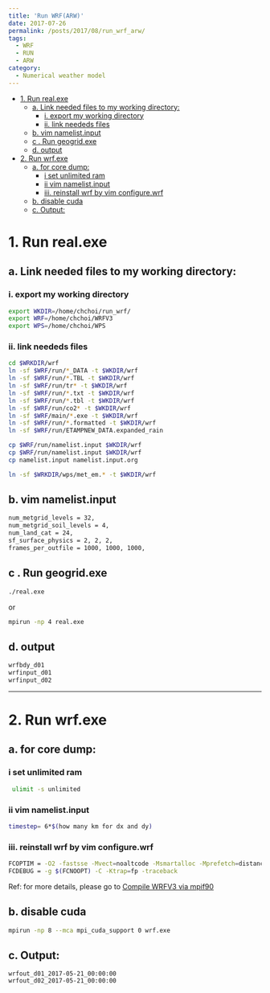 ```yaml
---
title: 'Run WRF(ARW)'
date: 2017-07-26
permalink: /posts/2017/08/run_wrf_arw/
tags:
  - WRF
  - RUN
  - ARW
category:
  - Numerical weather model
---
```


<!-- @import "[TOC]" {cmd="toc" depthFrom=1 depthTo=6 orderedList=false} -->

<!-- code_chunk_output -->

- [1.  Run real.exe](#1-run-realexe)
  - [a.  Link needed files to my working directory:](#a-link-needed-files-to-my-working-directory)
    - [i. export my working directory](#i-export-my-working-directory)
    - [ii. link neededs files](#ii-link-neededs-files)
  - [b. vim namelist.input](#b-vim-namelistinput)
  - [c . Run geogrid.exe](#c-run-geogridexe)
  - [d.  output](#d-output)
- [2.  Run wrf.exe](#2-run-wrfexe)
  - [a.  for core dump:](#a-for-core-dump)
    - [i set unlimited ram](#i-set-unlimited-ram)
    - [ii vim namelist.input](#ii-vim-namelistinput)
    - [iii. reinstall wrf by vim configure.wrf](#iii-reinstall-wrf-by-vim-configurewrf)
  - [b.  disable cuda](#b-disable-cuda)
  - [c.  Output:](#c-output)

<!-- /code_chunk_output -->




# 1.  Run real.exe

## a.  Link needed files to my working directory:
### i. export my working directory
```bash
export WKDIR=/home/chchoi/run_wrf/
export WRF=/home/chchoi/WRFV3
export WPS=/home/chchoi/WPS
```
### ii. link neededs files
```bash
cd $WRKDIR/wrf
ln -sf $WRF/run/*_DATA -t $WKDIR/wrf
ln -sf $WRF/run/*.TBL -t $WKDIR/wrf
ln -sf $WRF/run/tr* -t $WKDIR/wrf
ln -sf $WRF/run/*.txt -t $WKDIR/wrf
ln -sf $WRF/run/*.tbl -t $WKDIR/wrf
ln -sf $WRF/run/co2* -t $WKDIR/wrf
ln -sf $WRF/main/*.exe -t $WKDIR/wrf
ln -sf $WRF/run/*.formatted -t $WKDIR/wrf
ln -sf $WRF/run/ETAMPNEW_DATA.expanded_rain

cp $WRF/run/namelist.input $WKDIR/wrf
cp $WRF/run/namelist.input $WKDIR/wrf
cp namelist.input namelist.input.org

ln -sf $WRKDIR/wps/met_em.* -t $WKDIR/wrf
```




## b. vim namelist.input
```bash
num_metgrid_levels = 32, 
num_metgrid_soil_levels = 4, 
num_land_cat = 24, 
sf_surface_physics = 2, 2, 2,
frames_per_outfile = 1000, 1000, 1000,
```



## c . Run geogrid.exe
```bash
./real.exe
```
or
```bash
mpirun -np 4 real.exe
```



## d.  output
```bash
wrfbdy_d01
wrfinput_d01
wrfinput_d02
```


----


# 2.  Run wrf.exe




## a.  for core dump:

### i set unlimited ram
```bash
 ulimit -s unlimited
```
### ii vim namelist.input
```bash
timestep= 6*$(how many km for dx and dy)
```
### iii. reinstall wrf by vim configure.wrf
```bash
FCOPTIM = -O2 -fastsse -Mvect=noaltcode -Msmartalloc -Mprefetch=distance:8 -Mfprelaxed # -Minfo=all =Mneginfo=all
FCDEBUG = -g $(FCNOOPT) -C -Ktrap=fp -traceback
```

Ref: for more details, please go to  [Compile WRFV3 via mpif90](https://chchoiw.blogspot.com/2017/07/compile-wrfv3-via-mpif90.html)



## b.  disable cuda
```bash
mpirun -np 8 --mca mpi_cuda_support 0 wrf.exe
```



## c.  Output:
```
wrfout_d01_2017-05-21_00:00:00
wrfout_d02_2017-05-21_00:00:00
```
